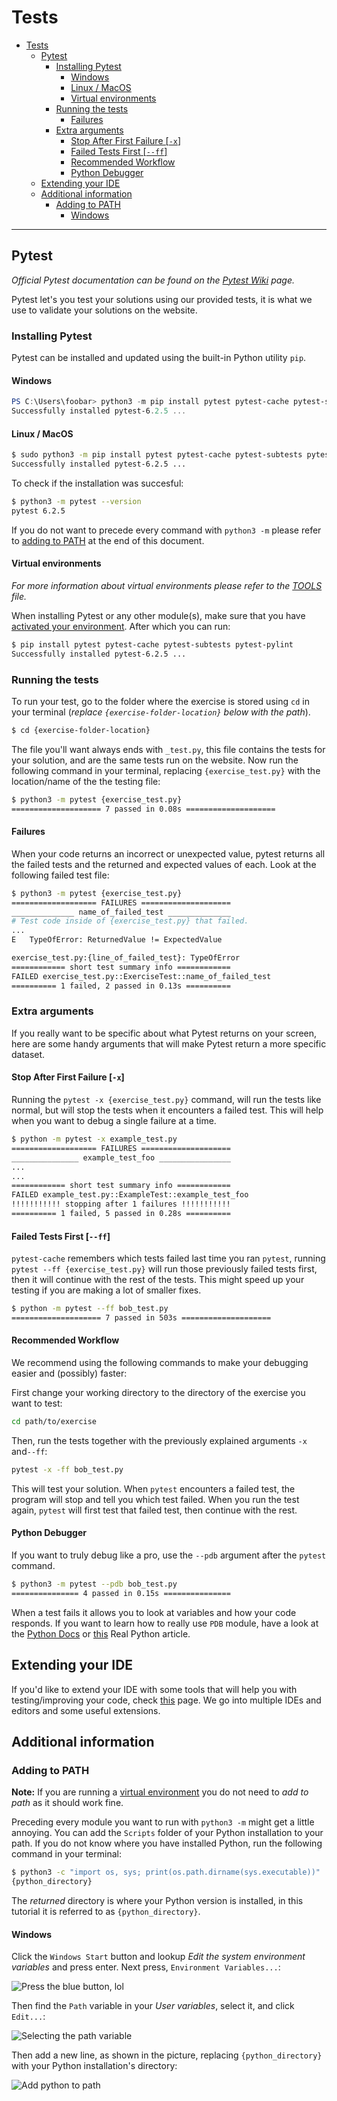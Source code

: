 # Tests

- [Tests](#tests)
  - [Pytest](#pytest)
    - [Installing Pytest](#installing-pytest)
      - [Windows](#windows)
      - [Linux / MacOS](#linux--macos)
      - [Virtual environments](#virtual-environments)
    - [Running the tests](#running-the-tests)
      - [Failures](#failures)
    - [Extra arguments](#extra-arguments)
      - [Stop After First Failure [`-x`]](#stop-after-first-failure--x)
      - [Failed Tests First [`--ff`]](#failed-tests-first---ff)
      - [Recommended Workflow](#recommended-workflow)
      - [Python Debugger](#python-debugger)
  - [Extending your IDE](#extending-your-ide)
  - [Additional information](#additional-information)
    - [Adding to PATH](#adding-to-path)
      - [Windows](#windows-1)

---

## Pytest

_Official Pytest documentation can be found on the [Pytest Wiki](https://pytest.org/en/latest/) page._

Pytest let's you test your solutions using our provided tests, it is what we use to validate your solutions on the website.

### Installing Pytest

Pytest can be installed and updated using the built-in Python utility `pip`.

#### Windows

```powershell
PS C:\Users\foobar> python3 -m pip install pytest pytest-cache pytest-subtests pytest-pylint
Successfully installed pytest-6.2.5 ...
```

#### Linux / MacOS

```bash
$ sudo python3 -m pip install pytest pytest-cache pytest-subtests pytest-pylint
Successfully installed pytest-6.2.5 ...

```

To check if the installation was succesful:

```bash
$ python3 -m pytest --version
pytest 6.2.5
```

If you do not want to precede every command with `python3 -m` please refer to [adding to PATH](#adding-to-path) at the end of this document.

#### Virtual environments

*For more information about virtual environments please refer to the [TOOLS](.\TOOLS.md) file.*

When installing Pytest or any other module(s), make sure that you have [activated your environment](.\TOOLS.md#activating-your-environment). After which you can run:

```bash
$ pip install pytest pytest-cache pytest-subtests pytest-pylint
Successfully installed pytest-6.2.5 ...
```

### Running the tests

To run your test, go to the folder where the exercise is stored using `cd` in your terminal (_replace `{exercise-folder-location}` below with the path_).

```bash
$ cd {exercise-folder-location}
```

The file you'll want always ends with `_test.py`, this file contains the tests for your solution, and are the same tests run on the website. Now run the following command in your terminal, replacing `{exercise_test.py}` with the location/name of the the testing file:

```bash
$ python3 -m pytest {exercise_test.py}
==================== 7 passed in 0.08s ====================
```

#### Failures

When your code returns an incorrect or unexpected value, pytest returns all the failed tests and the returned and expected values of each. Look at the following failed test file:

```bash
$ python3 -m pytest {exercise_test.py}
=================== FAILURES ====================
______________ name_of_failed_test ______________
# Test code inside of {exercise_test.py} that failed.
...
E   TypeOfError: ReturnedValue != ExpectedValue

exercise_test.py:{line_of_failed_test}: TypeOfError
============ short test summary info ============
FAILED exercise_test.py::ExerciseTest::name_of_failed_test
========== 1 failed, 2 passed in 0.13s ==========
```

### Extra arguments

If you really want to be specific about what Pytest returns on your screen, here are some handy arguments that will make Pytest return a more specific dataset.

#### Stop After First Failure [`-x`]

Running the `pytest -x {exercise_test.py}` command, will run the tests like normal, but will stop the tests when it encounters a failed test. This will help when you want to debug a single failure at a time.

```bash
$ python -m pytest -x example_test.py
=================== FAILURES ====================
_______________ example_test_foo ________________
...
...
============ short test summary info ============
FAILED example_test.py::ExampleTest::example_test_foo
!!!!!!!!!!! stopping after 1 failures !!!!!!!!!!!
========== 1 failed, 5 passed in 0.28s ==========
```

#### Failed Tests First [`--ff`]

`pytest-cache` remembers which tests failed last time you ran `pytest`, running `pytest --ff {exercise_test.py}` will run those previously failed tests first, then it will continue with the rest of the tests. This might speed up your testing if you are making a lot of smaller fixes.

```bash
$ python -m pytest --ff bob_test.py
==================== 7 passed in 503s ====================
```

#### Recommended Workflow

We recommend using the following commands to make your debugging easier and (possibly) faster:

First change your working directory to the directory of the exercise you want to test:

```bash
cd path/to/exercise
```

Then, run the tests together with the previously explained arguments `-x` and`--ff`:

```bash
pytest -x -ff bob_test.py
```

This will test your solution. When `pytest` encounters a failed test, the program will stop and tell you which test failed. When you run the test again, `pytest` will first test that failed test, then continue with the rest.

#### Python Debugger

If you want to truly debug like a pro, use the `--pdb` argument after the `pytest` command. 

```bash
$ python3 -m pytest --pdb bob_test.py
=============== 4 passed in 0.15s ===============
```

When a test fails it allows you to look at variables and how your code responds. If you want to learn how to really use `PDB` module, have a look at the [Python Docs](https://docs.python.org/3/library/pdb.html#module-pdb) or [this](https://realpython.com/python-debugging-pdb/) Real Python article.

## Extending your IDE

If you'd like to extend your IDE with some tools that will help you with testing/improving your code, check [this](./TOOLS.md) page. We go into multiple IDEs and editors and some useful extensions.

## Additional information

### Adding to PATH

**Note:** If you are running a [virtual environment](.\TOOLS.md) you do not need to *add to path* as it should work fine.

Preceding every module you want to run with `python3 -m` might get a little annoying. You can add the `Scripts` folder of your Python installation to your path. If you do not know where you have installed Python, run the following command in your terminal:

```bash
$ python3 -c "import os, sys; print(os.path.dirname(sys.executable))"
{python_directory}
```

The *returned* directory is where your Python version is installed, in this tutorial it is referred to as `{python_directory}`.

#### Windows

Click the `Windows Start` button and lookup *Edit the system environment variables* and press enter. Next press, `Environment Variables...`:

![Press the blue button, lol](img/Windows-SystemProperties.png)

Then find the `Path` variable in your *User variables*, select it, and click `Edit...`:

![Selecting the path variable](img/Windows-EnvironmentVariables.png)

Then add a new line, as shown in the picture, replacing `{python_directory}` with your Python installation's directory:

![Add python to path](img/Windows-AddPythonPath.png)